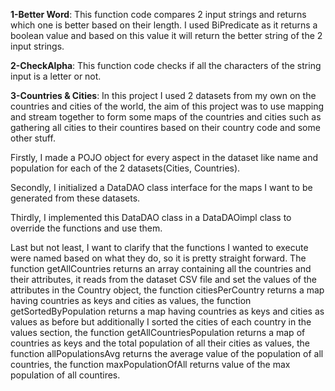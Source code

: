 **1-Better Word**: This function code compares 2 input strings and returns which one is better based on their length. 
               I used BiPredicate as it returns a boolean value and based on this value it will return the better string of the 2 input strings.


**2-CheckAlpha**: This function code checks if all the characters of the string input is a letter or not.


**3-Countries & Cities**: In this project I used 2 datasets from my own on the countries and cities of the world, the aim of this project was to use mapping and stream together to form some maps of the countries and cities such as gathering all cities to their countires based on their country code and some other stuff. 

Firstly, I made a POJO object for every aspect in the dataset like name and population for each of the 2 datasets(Cities, Countries). 

Secondly, I initialized a DataDAO class interface for the maps I want to be generated from these datasets. 

Thirdly, I implemented this DataDAO class in a DataDAOimpl class to override the functions and use them. 

Last but not least, I want to clarify that the functions I wanted to execute were named based on what they do, so it is pretty straight forward. The function getAllCountries returns an array containing all the countries and their attributes, it reads from the dataset CSV file and set the values of the attributes in the Country object, the function citiesPerCountry returns a map having countries as keys and cities as values, the function getSortedByPopulation returns a map having countries as keys and cities as values as before but additionally I sorted the cities of each country in the values section, the function getAllCountriesPopulation returns a map of countries as keys and the total population of all their cities as values, the function allPopulationsAvg returns the average value of the population of all countries, the function maxPopulationOfAll returns value of the max population of all countires.
